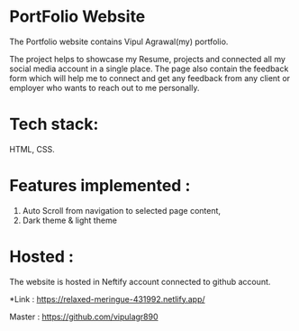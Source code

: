 # PortFolio Website

 The Portfolio website contains Vipul Agrawal(my) portfolio.
 
 The project helps to showcase my Resume, projects and connected all my social media account in a single place.
 The page also contain the feedback form which will help me to connect and get any feedback from any client or employer who wants to reach out to me personally.
 
# Tech stack:

 HTML, CSS.

# Features implemented :

  1. Auto Scroll from navigation to selected page content,
  2. Dark theme & light theme

# Hosted :
  
  The website is hosted in Neftify account connected to github account.
  
  *Link : https://relaxed-meringue-431992.netlify.app/
  
  Master : 
  https://github.com/vipulagr890
